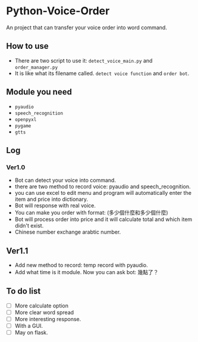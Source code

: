 # Python-Voice-Order
An project that can transfer your voice order into word command.

## How to use
* There are two script to use it: ```detect_voice_main.py``` and ```order_manager.py```
* It is like what its filename called. ```detect voice function``` and ```order bot```.

## Module you need

* ```pyaudio```
* ```speech_recognition```
* ```openpyxl```
* ```pygame```
* ```gtts```

## Log
### Ver1.0
* Bot can detect your voice into command.
* there are two method to record voice: pyaudio and speech_recognition.
* you can use excel to edit menu and program will automatically enter the item and price into dictionary.
* Bot will response with real voice.
* You can make you order with format: (多少個什麼和多少個什麼)
* Bot will process order into price and it will calculate total and which item didn't exist.
* Chinese number exchange arabtic number.

## Ver1.1
* Add new method to record: temp record with pyaudio.
* Add what time is it module. Now you can ask bot: 幾點了？

## To do list
- [ ] More calculate option
- [ ] More clear word spread
- [ ] More interesting response.
- [ ] With a GUI.
- [ ] May on flask.
